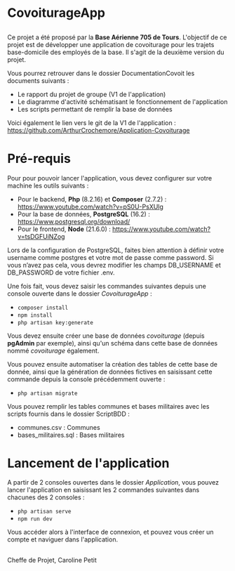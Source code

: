 # CovoiturageApp

##

Ce projet a été proposé par la **Base Aérienne 705 de Tours**. L'objectif de ce projet est de développer une application de covoiturage pour les trajets base-domicile des employés de la base. Il s'agit de la deuxième version du projet.

Vous pourrez retrouver dans le dossier DocumentationCovoit les documents suivants :
 - Le rapport du projet de groupe (V1 de l'application)
 - Le diagramme d'activité schématisant le fonctionnement de l'application
 - Les scripts permettant de remplir la base de données

Voici également le lien vers le git de la V1 de l'application : 
https://github.com/ArthurCrochemore/Application-Covoiturage

# Pré-requis
Pour pour pouvoir lancer l'application, vous devez configurer sur votre machine les outils suivants :
- Pour le backend, **Php** (8.2.16) et **Composer** (2.7.2) : https://www.youtube.com/watch?v=pS0U-PsXUlg
- Pour la base de données, **PostgreSQL** (16.2) : https://www.postgresql.org/download/
- Pour le frontend, **Node** (21.6.0) : https://www.youtube.com/watch?v=tsDGFUiNZog

Lors de la configuration de PostgreSQL, faites bien attention à définir votre username comme postgres et votre mot de passe comme password. Si vous n’avez pas cela, vous devrez modifier les champs DB_USERNAME et DB_PASSWORD de votre fichier .env.

Une fois fait, vous devez saisir les commandes suivantes depuis une console ouverte dans le dossier _CovoiturageApp_ :
- ```composer install```
- ```npm install```
- ```php artisan key:generate```

Vous devez ensuite créer une base de données _covoiturage_ (depuis **pgAdmin** par exemple), ainsi qu'un schéma dans cette base de données nommé _covoiturage_ également.

Vous pouvez ensuite automatiser la création des tables de cette base de donnée, ainsi que la génération de données fictives en saisissant cette commande depuis la console précédemment ouverte :
- ```php artisan migrate```

Vous pouvez remplir les tables communes et bases militaires avec les scripts fournis dans le dossier ScriptBDD : 
- communes.csv : Communes
- bases_militaires.sql : Bases militaires

# Lancement de l'application
A partir de 2 consoles ouvertes dans le dossier _Application_, vous pouvez lancer l'application en saisissant les 2 commandes suivantes dans chacunes des 2 consoles :
- ```php artisan serve```
- ```npm run dev```

Vous accéder alors à l'interface de connexion, et pouvez vous créer un compte et naviguer dans l'application.

##

Cheffe de Projet, Caroline Petit
